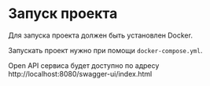 # Запуск проекта

Для запуска проекта должен быть установлен Docker.

Запускать проект нужно при помощи ```docker-compose.yml```.

Open API сервиса будет доступно по адресу http://localhost:8080/swagger-ui/index.html